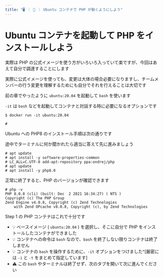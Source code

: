 ```yaml
---
title: "🖥️ ｜ 🐳 ｜ Ubuntu コンテナで PHP が動くようにしよう"
---
```

# Ubuntu コンテナを起動して PHP をインストールしよう
実際は PHP の公式イメージを使う方がいろいろ入っていて楽ですが、今回はあえて自分で調達することにします

実際に公式イメージを使っても、変更は大体の場合必要になりますし、チームメンバーの行う変更を理解するためにも自分でそれを行えることは大切です

前の章でやったように `ubuntu:20.04` を起動して `bash` を使います

`-it` は `bash` などを起動してコンテナと対話する時に必要になるオプションです

```
$ docker run -it ubuntu:20.04

#
```

Ubuntu への PHP8 のインストール手順は次の通りです

途中でターミナルに何か聞かれたら適当に答えて先に進みましょう

```
# apt update
# apt install -y software-properties-common
# LC_ALL=C.UTF-8 add-apt-repository ppa:ondrej/php
# apt update
# apt install -y php8.0
```

正常に終了すると、PHP のバージョンが確認できます

```
# php -v
PHP 8.0.8 (cli) (built: Dec  2 2021 16:34:27) ( NTS )
Copyright (c) The PHP Group
Zend Engine v4.0.8, Copyright (c) Zend Technologies
    with Zend OPcache v8.0.8, Copyright (c), by Zend Technologies
```

Step 1 の PHP コンテナはこれで十分です

- :bulb: ベースイメージ ( `ubuntu:20.04` ) を選択し、そこに自分で PHP をインストールしたコンテナができました
- :bulb: コンテナへの命令は `bash` なので、`bash` を終了しない限りコンテナは終了しません
- :bulb: コンテナの `bash` を操作するために、`-it` オプションをつけました^[厳密には `-i` と `-t` をまとめて指定しています]
- :warning: この `bash` やターミナルは終了せず、次のタブを開いて次に進んでください
